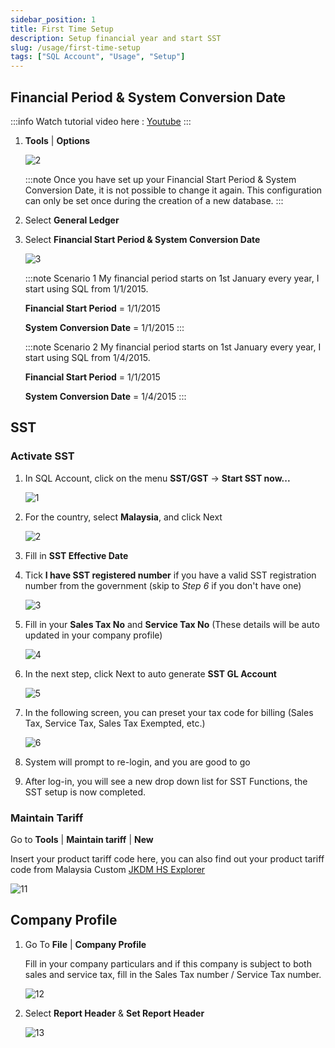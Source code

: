 ```yaml
---
sidebar_position: 1
title: First Time Setup
description: Setup financial year and start SST
slug: /usage/first-time-setup
tags: ["SQL Account", "Usage", "Setup"]
---
```


## Financial Period & System Conversion Date

:::info
Watch tutorial video here : [Youtube](https://www.youtube.com/watch?v=yH8VfNGjEr0&feature=youtu.be)
:::

1. **Tools** | **Options**

    ![2](../../static/img/getting-started/user-guide/2.png)

    :::note
    Once you have set up your Financial Start Period & System Conversion Date, it is not possible to change it again. This configuration can only be set once during the creation of a new database.
    :::

2. Select **General Ledger**

3. Select **Financial Start Period & System Conversion Date**

   ![3](../../static/img/getting-started/user-guide/3.png)

   :::note Scenario 1
   My financial period starts on 1st January every year, I start using SQL from 1/1/2015.

   **Financial Start Period** = 1/1/2015

   **System Conversion Date** = 1/1/2015
   :::

   :::note Scenario 2
   My financial period starts on 1st January every year, I start using SQL from 1/4/2015.

   **Financial Start Period** = 1/1/2015

   **System Conversion Date** = 1/4/2015
   :::

## SST

### Activate SST

1. In SQL Account, click on the menu **SST/GST** -> **Start SST now...**

   ![1](../../static/img/start-sst/1.png)

2. For the country, select **Malaysia**, and click Next

   ![2](../../static/img/start-sst/2.png)

3. Fill in **SST Effective Date**

4. Tick **I have SST registered number** if you have a valid SST registration number from the government (skip to *Step 6* if you don't have one)

   ![3](../../static/img/start-sst/3.png)

5. Fill in your **Sales Tax No** and **Service Tax No** (These details will be auto updated in your company profile)

   ![4](../../static/img/start-sst/4.png)

6. In the next step, click Next to auto generate **SST GL Account**

   ![5](../../static/img/start-sst/5.png)

7. In the following screen, you can preset your tax code for billing (Sales Tax, Service Tax, Sales Tax Exempted, etc.)

   ![6](../../static/img/start-sst/6.png)

8. System will prompt to re-login, and you are good to go

9. After log-in, you will see a new drop down list for SST Functions, the SST setup is now completed.

### Maintain Tariff

Go to **Tools** | **Maintain tariff** | **New**

Insert your product tariff code here, you can also find out your product tariff code from Malaysia Custom [JKDM HS Explorer](https://ezhs.customs.gov.my/)

![11](../../static/img/getting-started/user-guide/11.png)

## Company Profile

1. Go To **File** | **Company Profile**

   Fill in your company particulars and if this company is subject to both sales and service tax, fill in the Sales Tax number / Service Tax number.

   ![12](../../static/img/getting-started/user-guide/12.png)

2. Select **Report Header** & **Set Report Header**

   ![13](../../static/img/getting-started/user-guide/13.png)
